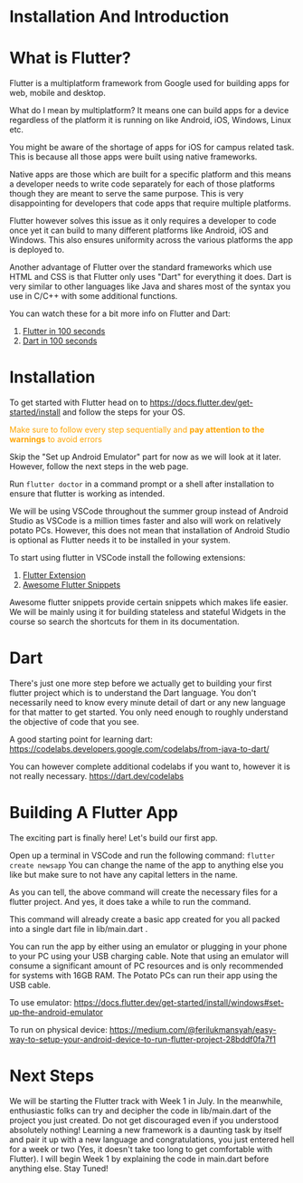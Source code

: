 # **Installation And Introduction**

# What is Flutter?
Flutter is a multiplatform framework from Google used for building apps for web, mobile and desktop.

What do I mean by multiplatform? It means one can build apps for a device regardless of the platform it is running on like Android, iOS, Windows, Linux etc.

You might be aware of the shortage of apps for iOS for campus related task. This is because all those apps were built using native frameworks.

Native apps are those which are built for a specific platform and this means a developer needs to write code separately for each of those platforms though they are meant to serve the same purpose. This is very disappointing for developers that code apps that require multiple platforms.

Flutter however solves this issue as it only requires a developer to code once yet it can build to many different platforms like Android, iOS and Windows. This also ensures uniformity across the various platforms the app is deployed to.

Another advantage of Flutter over the standard frameworks which use HTML and CSS is that Flutter only uses "Dart" for everything it does. Dart is very similar to other languages like Java and shares most of the syntax you use in C/C++ with some additional functions.

You can watch these for a bit more info on Flutter and Dart:
1. <a href="https://www.youtube.com/watch?v=lHhRhPV--G0">Flutter in 100 seconds</a>
2. <a href = "https://www.youtube.com/watch?v=NrO0CJCbYLA">Dart in 100 seconds</a>

# Installation
To get started with Flutter head on to https://docs.flutter.dev/get-started/install and follow the steps for your OS.

<span style="color:orange">Make sure to follow every step sequentially and **pay attention to the warnings** to avoid errors</span>

Skip the "Set up Android Emulator" part for now as we will look at it later. However, follow the next steps in the web page.

Run `flutter doctor` in a command prompt or a shell after installation to ensure that flutter is working as intended.

We will be using VSCode throughout the summer group instead of Android Studio as VSCode is a million times faster and also will work on relatively potato PCs. However, this does not mean that installation of Android Studio is optional as Flutter needs it to be installed in your system.

To start using flutter in VSCode install the following extensions:

1. <a href="https://marketplace.visualstudio.com/items?itemName=Dart-Code.flutter">Flutter Extension</a>
2. <a href="https://marketplace.visualstudio.com/items?itemName=Nash.awesome-flutter-snippets">Awesome Flutter Snippets </a>

Awesome flutter snippets provide certain snippets which makes life easier. We will be mainly using it for building stateless and stateful Widgets in the course so search the shortcuts for them in its documentation.


# Dart
There's just one more step before we actually get to building your first flutter project which is to understand the Dart language. You don't necessarily need to know every minute detail of dart or any new language for that matter to get started. You only need enough to roughly understand the objective of code that you see.

A good starting point for learning dart: https://codelabs.developers.google.com/codelabs/from-java-to-dart/

You can however complete additional codelabs if you want to, however it is not really necessary. https://dart.dev/codelabs

# Building A Flutter App
The exciting part is finally here! Let's build our first app.

Open up a terminal in VSCode and run the following command: `flutter create newsapp` You can change the name of the app to anything else you like but make sure to not have any capital letters in the name.

As you can tell, the above command will create the necessary files for a flutter project. And yes, it does take a while to run the command.

This command will already create a basic app created for you all packed into a single dart file in lib/main.dart .

You can run the app by either using an emulator or plugging in your phone to your PC using your USB charging cable. Note that using an emulator will consume a significant amount of PC resources and is only recommended for systems with 16GB RAM. The Potato PCs can run their app using the USB cable.

To use emulator: https://docs.flutter.dev/get-started/install/windows#set-up-the-android-emulator

To run on physical device: https://medium.com/@ferilukmansyah/easy-way-to-setup-your-android-device-to-run-flutter-project-28bddf0fa7f1

# Next Steps
We will be starting the Flutter track with Week 1 in July. In the meanwhile, enthusiastic folks can try and decipher the code in lib/main.dart of the project you just created. Do not get discouraged even if you understood absolutely nothing! Learning a new framework is a daunting task by itself and pair it up with a new language and congratulations, you just entered hell for a week or two (Yes, it doesn't take too long to get comfortable with Flutter). I will begin Week 1 by explaining the code in main.dart before anything else. Stay Tuned!